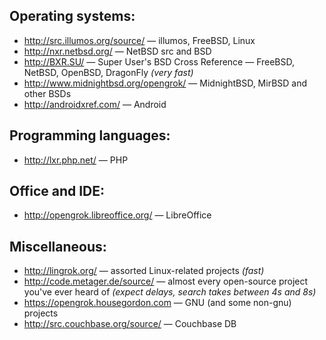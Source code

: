 ## Operating systems:
* http://src.illumos.org/source/ &mdash; illumos, FreeBSD, Linux
* http://nxr.netbsd.org/ &mdash; NetBSD src and BSD
* http://BXR.SU/ &mdash; Super User's BSD Cross Reference &mdash; FreeBSD, NetBSD, OpenBSD, DragonFly _(very fast)_
* http://www.midnightbsd.org/opengrok/ &mdash; MidnightBSD, MirBSD and other BSDs
* http://androidxref.com/ &mdash; Android

## Programming languages:
* http://lxr.php.net/ &mdash; PHP

## Office and IDE:
* http://opengrok.libreoffice.org/ &mdash; LibreOffice

## Miscellaneous:
* http://lingrok.org/ &mdash; assorted Linux-related projects _(fast)_
* http://code.metager.de/source/ &mdash; almost every open-source project you've ever heard of _(expect delays, search takes between 4s and 8s)_
* https://opengrok.housegordon.com &mdash; GNU (and some non-gnu) projects
* http://src.couchbase.org/source/ &mdash; Couchbase DB